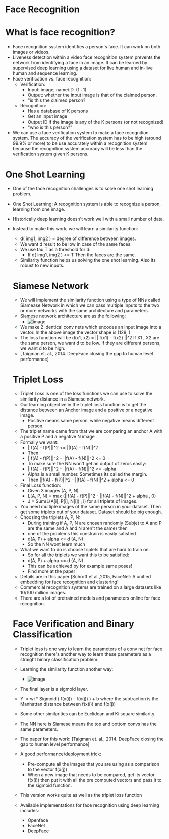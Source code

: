 # Face Recognition

# What is face recognition?
- Face recognition system identifies a person's face. It can work on both images or videos.
- Liveness detection within a video face recognition system prevents the network from identifying a face in an image. It
   can be learned by supervised deep learning using a dataset for live human and in-live human and sequence learning.
- Face verification vs. face recognition:
    - Verification:
       - Input: image, name/ID. (1 : 1)
       - Output: whether the input image is that of the claimed person.
       - "is this the claimed person?
     - Recognition:
        - Has a database of K persons
        - Get an input image
        - Output ID if the image is any of the K persons (or not recognized)
        - "who is this person?"
- We can use a face verification system to make a face recognition system. The accuracy of the verification system has to
be high (around 99.9% or more) to be use accurately within a recognition system because the recognition system
accuracy will be less than the verification system given K persons.

# One Shot Learning

- One of the face recognition challenges is to solve one shot learning problem.
- One Shot Learning: A recognition system is able to recognize a person, learning from one image.
- Historically deep learning doesn't work well with a small number of data.
- Instead to make this work, we will learn a similarity function:
  - d( img1, img2 ) = degree of difference between images.
  - We want d result to be low in case of the same faces.
  - We use tau T as a threshold for d:
    - If d( img1, img2 ) <= T Then the faces are the same.
  - Similarity function helps us solving the one shot learning. Also its robust to new inputs.
  
  
  # Siamese Network
  
  - We will implement the similarity function using a type of NNs called Siamease Network in which we can pass multiple
    inputs to the two or more networks with the same architecture and parameters.
  - Siamese network architecture are as the following:
    - ![image](https://user-images.githubusercontent.com/36159918/192159775-f45b5797-a45b-440a-ac3a-57a6cb31ca7e.png)
  - We make 2 identical conv nets which encodes an input image into a vector. In the above image the vector shape is
   (128, )
  - The loss function will be d(x1, x2) = || f(x1) - f(x2) ||^2
    If X1 , X2 are the same person, we want d to be low. If they are different persons, we want d to be high.
  - [Taigman et. al., 2014. DeepFace closing the gap to human level performance]
  
  # Triplet Loss
  
  - Triplet Loss is one of the loss functions we can use to solve the similarity distance in a Siamese network.
  - Our learning objective in the triplet loss function is to get the distance between an Anchor image and a positive or a
    negative image.
      -  Positive means same person, while negative means different person.
  - The triplet name came from that we are comparing an anchor A with a positive P and a negative N image
  - Formally we want:
      - ||f(A) - f(P)||^2 <= ||f(A) - f(N)||^2
      - Then
      - ||f(A) - f(P)||^2 - ||f(A) - f(N)||^2 <= 0
      - To make sure the NN won't get an output of zeros easily:
      - ||f(A) - f(P)||^2 - ||f(A) - f(N)||^2 <= -alpha
      - Alpha is a small number. Sometimes its called the margin.
      - Then
         ||f(A) - f(P)||^2 - ||f(A) - f(N)||^2 + alpha <= 0
   - Final Loss function:
      - Given 3 images (A, P, N)
      - L(A, P, N) = max (||f(A) - f(P)||^2 - ||f(A) - f(N)||^2 + alpha , 0)
      - J = Sum(L(A[i], P[i], N[i]) , i) for all triplets of images.
   - You need multiple images of the same person in your dataset. Then get some triplets out of your dataset. Dataset
     should be big enough.
   - Choosing the triplets A, P, N:
      - During training if A, P, N are chosen randomly (Subjet to A and P are the same and A and N aren't the same) then
      - one of the problems this constrain is easily satisfied
      -  d(A, P) + alpha <= d (A, N)
      - So the NN wont learn much
    - What we want to do is choose triplets that are hard to train on.
        - So for all the triplets we want this to be satisfied:
        - d(A, P) + alpha <= d (A, N)
        - This can be achieved by for example same poses!
        - Find more at the paper
     - Details are in this paper [Schroff et al.,2015, FaceNet: A unified embedding for face recognition and clustering]
     - Commercial recognition systems are trained on a large datasets like 10/100 million images.
     - There are a lot of pretrained models and parameters online for face recognition.
    
    
  # Face Verification and Binary Classification
  
  - Triplet loss is one way to learn the parameters of a conv net for face recognition there's another way to learn these
    parameters as a straight binary classification problem.
  -  Learning the similarity function another way:
      - ![image](https://user-images.githubusercontent.com/36159918/192160049-8f14be0e-fedc-4b8a-b59a-7b6583cc1a19.png)

  - The final layer is a sigmoid layer.
  - Y' = wi * Sigmoid ( f(x(i)) - f(x(j)) ) + b where the subtraction is the Manhattan distance between f(x(i)) and
      f(x(j))
   - Some other similarities can be Euclidean and Ki square similarity.
   - The NN here is Siamese means the top and bottom convs has the same parameters.
    - The paper for this work: [Taigman et. al., 2014. DeepFace closing the gap to human level performance]
    - A good performance/deployment trick:
      - Pre-compute all the images that you are using as a comparison to the vector f(x(j))
      - When a new image that needs to be compared, get its vector f(x(i)) then put it with all the pre computed vectors
          and pass it to the sigmoid function.
     - This version works quite as well as the triplet loss function
     - Available implementations for face recognition using deep learning includes:
        -  Openface
        - FaceNet
        - DeepFace
